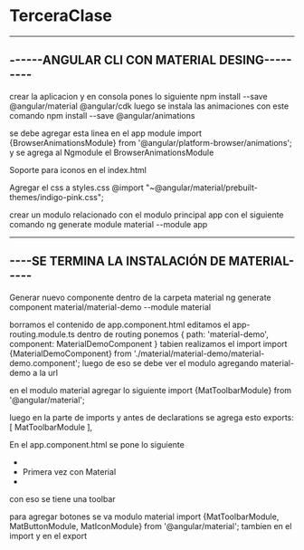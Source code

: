 # TerceraClase

----------------------------------------------
------ANGULAR CLI CON MATERIAL DESING---------
----------------------------------------------

crear la aplicacion y en consola pones lo siguiente
npm install --save @angular/material @angular/cdk
luego se instala las animaciones con este comando
npm install --save @angular/animations

se debe agregar esta linea en el app module 
import {BrowserAnimationsModule} from '@angular/platform-browser/animations';
y se agrega al Ngmodule el BrowserAnimationsModule

Soporte para iconos en el index.html
<link href="https://fonts.googleapis.com/icon?family=Material+Icons" rel="stylesheet">

Agregar el css a styles.css
@import "~@angular/material/prebuilt-themes/indigo-pink.css";

crear un modulo relacionado con el modulo principal app con el siguiente comando
ng generate module material --module app

----------------------------------------------
----SE TERMINA LA INSTALACIÓN DE MATERIAL-----
----------------------------------------------

Generar nuevo componente dentro de la carpeta material
ng generate component material/material-demo --module material

borramos el contenido de app.component.html
editamos el app-routing.module.ts
dentro de routing ponemos 
  {
    path: 'material-demo',
    component: MaterialDemoComponent
  }
  tabien realizamos el import 
  import {MaterialDemoComponent} from './material/material-demo/material-demo.component';
  luego de eso se debe ver el modulo agregando material-demo a la url

  en el modulo material agregar lo siguiente
  import {MatToolbarModule} from '@angular/material';

  luego en la parte de imports y antes de declarations se agrega esto
  exports: [
    MatToolbarModule
  ],

  En el app.component.html se pone lo siguiente
 - <mat-toolbar color="primary">
  -  <span>Primera vez con Material</span>
   - </mat-toolbar>

con eso se tiene una toolbar

para agregar botones se va modulo material
import {MatToolbarModule, MatButtonModule, MatIconModule} from '@angular/material';
tambien en el import y en el export


